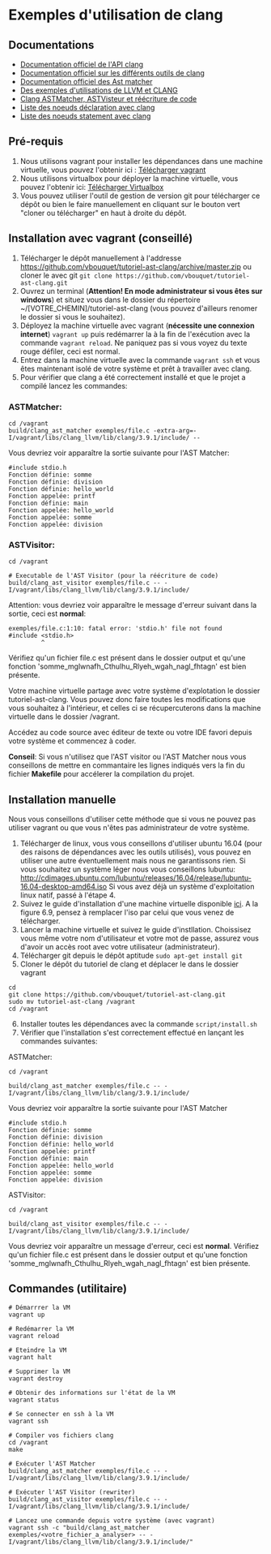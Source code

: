 # Exemples d'utilisation de clang

## Documentations
- [Documentation officiel de l'API clang](https://clang.llvm.org/doxygen/namespaceclang.html#details)
- [Documentation officiel sur les différents outils de clang](https://clang.llvm.org/docs/index.html)
- [Documentation officiel des Ast matcher](http://clang.llvm.org/docs/LibASTMatchersReference.html)
- [Des exemples d'utilisations de LLVM et CLANG](https://github.com/eliben/llvm-clang-samples)
- [Clang ASTMatcher, ASTVisteur et réécriture de code](https://eli.thegreenplace.net/2014/07/29/ast-matchers-and-clang-refactoring-tools)
- [Liste des noeuds déclaration avec clang](https://clang.llvm.org/doxygen/classclang_1_1Decl.html)
- [Liste des noeuds statement avec clang](https://clang.llvm.org/doxygen/classclang_1_1Stmt.html)

## Pré-requis
1. Nous utilisons vagrant pour installer les dépendances dans une machine virtuelle, vous pouvez l'obtenir ici : [Télécharger vagrant](https://www.vagrantup.com/downloads.html)
2. Nous utilisons virtualbox pour déployer la machine virtuelle, vous pouvez l'obtenir ici: [Télécharger Virtualbox](https://www.virtualbox.org/wiki/Downloads)
3. Vous pouvez utiliser l'outil de gestion de version git pour télécharger ce dépôt ou bien le faire manuellement en cliquant sur le bouton vert "cloner ou télécharger" en haut à droite du dépôt.

## Installation avec vagrant (conseillé)
1. Télécharger le dépôt manuellement à l'addresse https://github.com/vbouquet/tutoriel-ast-clang/archive/master.zip ou cloner le avec git ```git clone https://github.com/vbouquet/tutoriel-ast-clang.git```
2. Ouvrez un terminal (**Attention! En mode administrateur si vous êtes sur windows**) et situez vous dans le dossier du répertoire ~/[VOTRE_CHEMIN]/tutoriel-ast-clang (vous pouvez d'ailleurs renomer le dossier si vous le souhaitez).
3. Déployez la machine virtuelle avec vagrant (**nécessite une connexion internet**) ```vagrant up``` puis redémarrer la à la fin de l'exécution avec la commande ```vagrant reload```. Ne paniquez pas si vous voyez du texte rouge défiler, ceci est normal.
4. Entrez dans la machine virtuelle avec la commande ```vagrant ssh``` et vous êtes maintenant isolé de votre système et prêt à travailler avec clang.
5. Pour vérifier que clang a été correctement installé et que le projet a compilé lancez les commandes:

### ASTMatcher:
```
cd /vagrant
build/clang_ast_matcher exemples/file.c -extra-arg=-I/vagrant/libs/clang_llvm/lib/clang/3.9.1/include/ --
```

Vous devriez voir apparaître la sortie suivante pour l'AST Matcher:
```
#include stdio.h
Fonction définie: somme
Fonction définie: division
Fonction définie: hello_world
Fonction appelée: printf
Fonction définie: main
Fonction appelée: hello_world
Fonction appelée: somme
Fonction appelée: division
```

### ASTVisitor:
```
cd /vagrant

# Executable de l'AST Visitor (pour la réécriture de code)
build/clang_ast_visitor exemples/file.c -- -I/vagrant/libs/clang_llvm/lib/clang/3.9.1/include/
```

Attention: vous devriez voir apparaître le message d'erreur suivant dans la sortie, ceci est **normal**:
```
exemples/file.c:1:10: fatal error: 'stdio.h' file not found
#include <stdio.h>
         ^
```
Vérifiez qu'un fichier file.c est présent dans le dossier output et qu'une fonction 'somme_mglwnafh_Cthulhu_Rlyeh_wgah_nagl_fhtagn' est bien présente.

Votre machine virtuelle partage avec votre système d'explotation le dossier tutoriel-ast-clang. Vous pouvez donc faire toutes les modifications que vous souhaitez à l'intérieur, et celles ci se récupercuterons dans la machine virtuelle dans le dossier /vagrant.

Accédez au code source avec éditeur de texte ou votre IDE favori depuis votre système et commencez à coder.

**Conseil**: Si vous n'utilisez que l'AST visitor ou l'AST Matcher nous vous conseillons de mettre en commantaire les lignes indiqués vers la fin du fichier **Makefile** pour accélerer la compilation du projet.

## Installation manuelle

Nous vous conseillons d'utiliser cette méthode que si vous ne pouvez pas utiliser vagrant ou que vous n'êtes pas administrateur de votre système.
1. Télécharger de linux, vous vous conseillons d'utiliser ubuntu 16.04 (pour des raisons de dépendances avec les outils utilisés), vous pouvez en utiliser une autre éventuellement mais nous ne garantissons rien.
Si vous souhaitez un système léger nous vous conseillons lubuntu: http://cdimages.ubuntu.com/lubuntu/releases/16.04/release/lubuntu-16.04-desktop-amd64.iso
Si vous avez déjà un système d'exploitation linux natif, passé à l'étape 4.
2. Suivez le guide d'installation d'une machine virtuelle disponible [ici](https://docs.oracle.com/cd/E26217_01/E35193/html/qs-create-vm.html). A la figure 6.9, pensez à remplacer l'iso par celui que vous venez de télécharger.
3. Lancer la machine virtuelle et suivez le guide d'instllation. Choissisez vous même votre nom d'utilisateur et votre mot de passe, assurez vous d'avoir un accès root avec votre utilisateur (administrateur).
4. Télécharger git depuis le dépôt aptitude ```sudo apt-get install git ```
5. Cloner le dépôt du tutoriel de clang et déplacer le dans le dossier vagrant
```
cd
git clone https://github.com/vbouquet/tutoriel-ast-clang.git
sudo mv tutoriel-ast-clang /vagrant
cd /vagrant
```
6. Installer toutes les dépendances avec la commande ```script/install.sh```
7. Vérifier que l'installation s'est correctement effectué en lançant les commandes suivantes:

ASTMatcher:
```
cd /vagrant

build/clang_ast_matcher exemples/file.c -- -I/vagrant/libs/clang_llvm/lib/clang/3.9.1/include/
```

Vous devriez voir apparaître la sortie suivante pour l'AST Matcher
```
#include stdio.h
Fonction définie: somme
Fonction définie: division
Fonction définie: hello_world
Fonction appelée: printf
Fonction définie: main
Fonction appelée: hello_world
Fonction appelée: somme
Fonction appelée: division
```

ASTVisitor:
```
cd /vagrant

build/clang_ast_visitor exemples/file.c -- -I/vagrant/libs/clang_llvm/lib/clang/3.9.1/include/
```

Vous devriez voir apparaître un message d'erreur, ceci est **normal**. Vérifiez qu'un fichier file.c est présent dans le dossier output et qu'une fonction 'somme_mglwnafh_Cthulhu_Rlyeh_wgah_nagl_fhtagn' est bien présente.

## Commandes (utilitaire)

```
# Démarrrer la VM
vagrant up

# Redémarrer la VM
vagrant reload

# Eteindre la VM
vagrant halt

# Supprimer la VM
vagrant destroy

# Obtenir des informations sur l'état de la VM
vagrant status

# Se connecter en ssh à la VM
vagrant ssh

# Compiler vos fichiers clang
cd /vagrant
make

# Exécuter l'AST Matcher
build/clang_ast_matcher exemples/file.c -- -I/vagrant/libs/clang_llvm/lib/clang/3.9.1/include/

# Exécuter l'AST Visitor (rewriter)
build/clang_ast_visitor exemples/file.c -- -I/vagrant/libs/clang_llvm/lib/clang/3.9.1/include/

# Lancez une commande depuis votre système (avec vagrant)
vagrant ssh -c "build/clang_ast_matcher exemples/<votre_fichier_a_analyser> -- -I/vagrant/libs/clang_llvm/lib/clang/3.9.1/include/"
```
